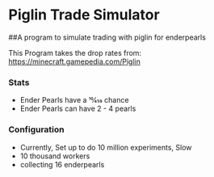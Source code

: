 # Piglin Trade Simulator
##A program to simulate trading with piglin for enderpearls 

This Program takes the drop rates from:
https://minecraft.gamepedia.com/Piglin

### Stats

-  Ender Pearls have a 10⁄459 chance
-  Ender Pearls can have 2 - 4 pearls 

### Configuration

- Currently, Set up to do 10 million experiments, Slow
- 10 thousand workers
- collecting 16 enderpearls 

